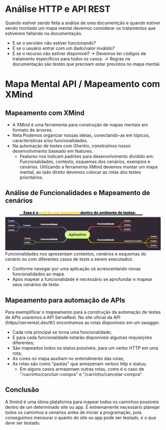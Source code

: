 # Análise HTTP e API REST
Quando estiver sendo feita a análise de uma documentção e quando estiver sendo montado um mapa mental devemos considerar os tratamentos que estiverem faltando na documentação.
- E se o servidor não estiver funcionando?
- E se o usuário entrar com um dado/valor inválido?
- E se o recurso não estiver disponível?
-> Devemos ter códigos de tratamento específicos para todos os casos.
-> Regras na documentação são testes que precisam estar previstos no mapa mental.

# Mapa Mental API / Mapeamento com XMind
## Mapeamento com XMind
- A XMind é uma ferramenta para construção de mapas mentais em formato de árvores. 
- Nela Podemos organizar nossas ideias, conectando-as em tópicos, características e/ou funcionalidades.
- Na automação de testes com Gherkin, construímos nosso desenvolvimento baseado em features.
    - Features nos indicam padrões para desenvolvimento dividido em: Funcionalidades, contexto, esquemas dos cenários, exemplos e cenários.
Utilizando a ferramenta XMind devemos montar um mapa mental, ao lado direito devemos colocar as rotas dos testes prioritários.
## Análise de Funcionalidades e Mapeamento de cenários
![PadraoXMind.png](https://github.com/ItzOliver/Programa_de_Bolsas_AWS_for_Software_Quality_Test_Automation/blob/pb_sprint2/src/PadraoXMind.png?raw=true)
Funcionalidades nos apresentam contextos, cenários e esquemas do cenário ou com diferentes casos de teste a serem executados.
- Conforme navegar por uma aplicação vá acrescentando novas funcionalidades ao mapa. 
- Após mapear a funcionalidade é necessário se aprofundar e mapear seus cenários de teste.
## Mapeamento para automação de APIs
Para exemplificar o mapeamento para a construção da automação de testes de APIs usaremos a API ServeRest.
No site oficial da API (https//serverest.dev/#/) encontramos as rotas disponíveis em um swagger.
- Cada rota principal se torna uma funcionalidade;
- E para cada funcionalidade estarão disponíveis algumas requisições diferentes;
- São mapeados todos os status possíveis, para um verbo HTTP em uma rota;
- As cores no mapa auxiliam no entendimento das rotas;
- As rotas são como "pastas" que armazenam verbos http e status;
    - Em alguns casos armazenam outras rotas, como é o caso de "/carrinho/concluir-compra" e "/carrinho/cancelar-compra".
## Conclusão
A Xmind é uma ótima plataforma para mapear todos os caminhos possíveis dentro de um determinado site ou app.
É extremamente necessário planejar todos os caminhos e cenários antes de iniciar a programação, pois conseguimos mensurar o quanto do site ou app pode ser testado, e o que deve ser testado.